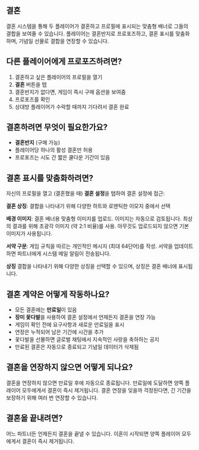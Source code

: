 ## 결혼

결혼 시스템을 통해 두 플레이어가 결혼하고 프로필에 표시되는 맞춤형 배너로 그들의 결합을 보여줄 수 있습니다. 플레이어는 결혼반지로 프로포즈하고, 결혼 표시를 맞춤화하며, 기념일 선물로 결합을 연장할 수 있습니다.

## 다른 플레이어에게 프로포즈하려면?

1. 결혼하고 싶은 플레이어의 프로필을 열기
2. **결혼** 버튼을 탭
3. 결혼반지가 없다면, 게임이 즉시 구매 옵션을 보여줌
4. 프로포즈를 확인
5. 상대방 플레이어가 수락할 때까지 기다려서 결혼 완료

## 결혼하려면 무엇이 필요한가요?

- **결혼반지** (구매 가능)
- 플레이어당 하나의 활성 결혼만 허용
- 프로포즈는 시도 간 짧은 쿨다운 기간이 있음

## 결혼 표시를 맞춤화하려면?

자신의 프로필을 열고 (결혼했을 때) **결혼 설정**을 탭하여 결혼 설정에 접근:

**결혼 상징**: 결합을 나타내기 위해 다양한 하트와 로맨틱한 이모지 중에서 선택

**배경 이미지**: 결혼 배너용 맞춤형 이미지를 업로드. 이미지는 자동으로 검토됩니다. 최상의 결과를 위해 초광각 이미지 (약 2:1 비율)를 사용. 아무것도 업로드되지 않으면 기본 이미지가 사용됩니다.

**서약 구문**: 게임 규칙을 따르는 개인적인 메시지 (최대 64단어)를 작성. 서약을 업데이트하면 파트너에게 시스템 메일 알림이 전송됩니다.

**상징** 결합을 나타내기 위해 다양한 상징을 선택할 수 있으며, 상징은 결혼 배너에 표시됩니다.

## 결혼 계약은 어떻게 작동하나요?

- 모든 결혼에는 **만료일**이 있음
- **장미 꽃다발**을 사용하여 결혼 설정에서 언제든지 결혼을 연장 가능
- 게임이 확인 전에 요구사항과 새로운 만료일을 표시
- 연장은 누적되어 남은 기간에 시간을 추가
- 꽃다발을 선물하면 글로벌 채팅에서 지속적인 사랑을 축하하는 공지
- 만료된 결혼은 자동으로 종료되고 기념일 데이터가 삭제됨

## 결혼을 연장하지 않으면 어떻게 되나요?

결혼을 연장하지 않으면 만료일 후에 자동으로 종료됩니다. 만료일에 도달하면 양쪽 플레이어 모두에게서 결혼이 즉시 제거됩니다.
결혼 연장을 잊을까 걱정된다면, 긴 기간을 보장하기 위해 여러 번 연장할 수 있습니다.

## 결혼을 끝내려면?

어느 파트너든 언제든지 결혼을 끝낼 수 있습니다. 이혼이 시작되면 양쪽 플레이어 모두에게서 결혼이 즉시 제거됩니다.
